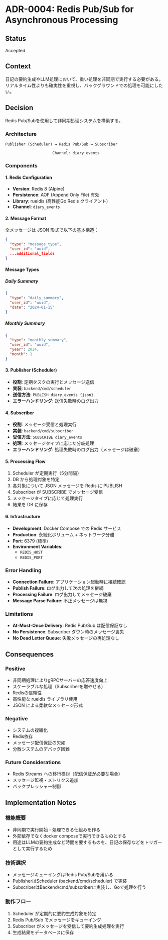 # ADR-0004: Redis Pub/Sub for Asynchronous Processing

## Status
Accepted

## Context
日記の要約生成やLLM処理において、重い処理を非同期で実行する必要がある。リアルタイム性よりも確実性を重視し、バックグラウンドでの処理を可能にしたい。

## Decision
Redis Pub/Subを使用して非同期処理システムを構築する。

### Architecture
```
Publisher (Scheduler) → Redis Pub/Sub → Subscriber
                           ↓
                     Channel: diary_events
```

### Components

#### 1. Redis Configuration
- **Version**: Redis 8 (Alpine)
- **Persistence**: AOF (Append Only File) 有効
- **Library**: rueidis (高性能Go Redis クライアント)
- **Channel**: `diary_events`

#### 2. Message Format
全メッセージは JSON 形式で以下の基本構造：

```json
{
  "type": "message_type",
  "user_id": "uuid",
  ...additional_fields
}
```

#### Message Types

##### Daily Summary
```json
{
  "type": "daily_summary",
  "user_id": "uuid",
  "date": "2024-01-15"
}
```

##### Monthly Summary
```json
{
  "type": "monthly_summary",
  "user_id": "uuid",
  "year": 2024,
  "month": 1
}
```

#### 3. Publisher (Scheduler)
- **役割**: 定期タスクの実行とメッセージ送信
- **実装**: `backend/cmd/scheduler`
- **送信方法**: `PUBLISH diary_events {json}`
- **エラーハンドリング**: 送信失敗時のログ出力

#### 4. Subscriber
- **役割**: メッセージ受信と処理実行
- **実装**: `backend/cmd/subscriber`
- **受信方法**: `SUBSCRIBE diary_events`
- **処理**: メッセージタイプに応じた分岐処理
- **エラーハンドリング**: 処理失敗時のログ出力（メッセージは破棄）

#### 5. Processing Flow
1. Scheduler が定期実行（5分間隔）
2. DB から処理対象を特定
3. 各対象について JSON メッセージを Redis に PUBLISH
4. Subscriber が SUBSCRIBE でメッセージ受信
5. メッセージタイプに応じて処理実行
6. 結果を DB に保存

#### 6. Infrastructure
- **Development**: Docker Compose での Redis サービス
- **Production**: 永続化ボリューム + ネットワーク分離
- **Port**: 6379 (標準)
- **Environment Variables**:
  - `REDIS_HOST`
  - `REDIS_PORT`

### Error Handling
- **Connection Failure**: アプリケーション起動時に接続確認
- **Publish Failure**: ログ出力して次の処理を継続
- **Processing Failure**: ログ出力してメッセージ破棄
- **Message Parse Failure**: 不正メッセージは無視

### Limitations
- **At-Most-Once Delivery**: Redis Pub/Sub は配信保証なし
- **No Persistence**: Subscriber ダウン時のメッセージ喪失
- **No Dead Letter Queue**: 失敗メッセージの再処理なし

## Consequences

### Positive
- 非同期処理によりgRPCサーバーの応答速度向上
- スケーラブルな処理（Subscriberを増やせる）
- Redisの信頼性
- 高性能な rueidis ライブラリ使用
- JSON による柔軟なメッセージ形式

### Negative
- システムの複雑化
- Redis依存
- メッセージ配信保証の欠如
- 分散システムのデバッグ困難

### Future Considerations
- Redis Streams への移行検討（配信保証が必要な場合）
- メッセージ監視・メトリクス追加
- バックプレッシャー制御

## Implementation Notes

### 機能概要
- 非同期で実行開始・処理できる仕組みを作る
- 外部依存でなくdocker composeで実行できるものとする
- 用途はLLMの要約生成など時間を要するものを、日記の保存などをトリガーとして実行するため

### 技術選択
- メッセージキューイングはRedis Pub/Subを用いる
- PublisherはScheduler (backend/cmd/scheduler) で実装
- SubscriberはBackend/cmd/subscriberに実装し、Goで処理を行う

### 動作フロー
1. Scheduler が定期的に要約生成対象を特定
2. Redis Pub/Sub でメッセージをキューイング
3. Subscriber がメッセージを受信して要約生成処理を実行
4. 生成結果をデータベースに保存